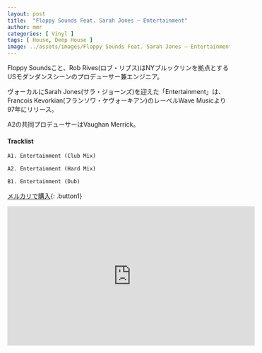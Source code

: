 ```yaml
---
layout: post
title:  "Floppy Sounds Feat. Sarah Jones – Entertainment"
author: mmr
categories: [ Vinyl ]
tags: [ House, Deep House ]
image: ../assets/images/Floppy Sounds Feat. Sarah Jones – Entertainment.jpg
---
```


Floppy Soundsこと、Rob Rives(ロブ・リブス)はNYブルックリンを拠点とするUSモダンダンスシーンのプロデューサー兼エンジニア。

ヴォーカルにSarah Jones(サラ・ジョーンズ)を迎えた「Entertainment」は、Francois Kevorkian(フランソワ・ケヴォーキアン)のレーベルWave Musicより97年にリリース。

A2の共同プロデューサーはVaughan Merrick。

#### Tracklist
```md
A1. Entertainment (Club Mix)

A2. Entertainment (Hard Mix)

B1. Entertainment (Dub)
```

[メルカリで購入](https://jp.mercari.com/item/m43333910037?afid=6142608987){: .button1}

<iframe width="560" height="315" src="https://www.youtube.com/embed/emtua_9mPo8?si=dCNqGZ6pnPrFKUaw" title="YouTube video player" frameborder="0" allow="accelerometer; autoplay; clipboard-write; encrypted-media; gyroscope; picture-in-picture; web-share" referrerpolicy="strict-origin-when-cross-origin" allowfullscreen></iframe>